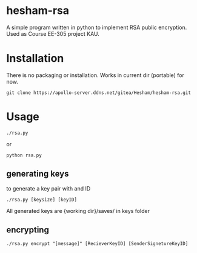 
# hesham-rsa
A simple program written in python to implement RSA public encryption. Used as Course EE-305 project KAU.
# Installation 
There is no packaging or installation. Works in current dir (portable) for now.

    git clone https://apollo-server.ddns.net/gitea/Hesham/hesham-rsa.git

# Usage

    ./rsa.py
   or 
   
    python rsa.py

## generating keys
to generate a key pair with and ID 

    ./rsa.py [keysize] [keyID]
All generated keys are {working dir}/saves/ in keys folder
## encrypting 

    ./rsa.py encrypt "[message]" [RecieverKeyID] [SenderSignetureKeyID]
